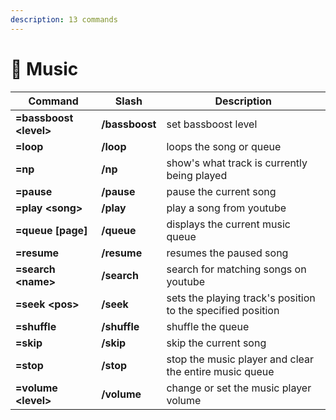 ```yaml
---
description: 13 commands
---
```


# 🎵 Music

| Command                 | Slash          | Description                                                 |
| ----------------------- | -------------- | ----------------------------------------------------------- |
| **=bassboost \<level>** | **/bassboost** | set bassboost level                                         |
| **=loop**               | **/loop**      | loops the song or queue                                     |
| **=np**                 | **/np**        | show's what track is currently being played                 |
| **=pause**              | **/pause**     | pause the current song                                      |
| **=play \<song>**       | **/play**      | play a song from youtube                                    |
| **=queue \[page]**      | **/queue**     | displays the current music queue                            |
| **=resume**             | **/resume**    | resumes the paused song                                     |
| **=search \<name>**     | **/search**    | search for matching songs on youtube                        |
| **=seek \<pos>**        | **/seek**      | sets the playing track's position to the specified position |
| **=shuffle**            | **/shuffle**   | shuffle the queue                                           |
| **=skip**               | **/skip**      | skip the current song                                       |
| **=stop**               | **/stop**      | stop the music player and clear the entire music queue      |
| **=volume \<level>**    | **/volume**    | change or set the music player volume                       |
